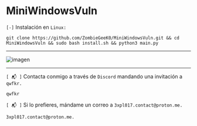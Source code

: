 # MiniWindowsVuln

`[-]` Instalación en `Linux:`

```shell
git clone https://github.com/ZombieGeeK0/MiniWindowsVuln.git && cd MiniWindowsVuln && sudo bash install.sh && python3 main.py
```

<hr>

![imagen](https://github.com/ZombieGeeK0/MiniWindowsVuln/assets/158185295/c680b9bc-4f55-4986-b502-c3fd4e401954)

<hr>

`[ 📬 ]` Contacta conmigo a través de `Discord` mandando una invitación a `qwfkr.`

    qwfkr
`[ 📬 ]` Si lo prefieres, mándame un correo a `3xpl017.contact@proton.me.`

    3xpl017.contact@proton.me.
